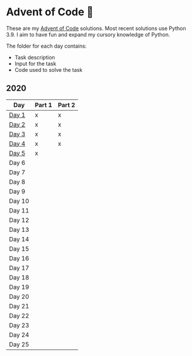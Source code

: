 # Advent of Code 🎄

These are my <a href="https://adventofcode.com/">Advent of Code</a> solutions. Most recent solutions use Python 3.9. I aim to have fun and expand my cursory knowledge of Python.

The folder for each day contains:

<ul>
    <li>Task description</li>
    <li>Input for the task</li>
    <li>Code used to solve the task</li>
</ul>

## 2020

<table>
<thead>
<tr>
<th>Day</th>
<th>Part 1</th>
<th>Part 2</th>
</tr>
</thead>
<tbody>
<tr>
<td><a href="2020/1">Day 1</a></td>
<td>x</td>
<td>x</td>
</tr>
<tr>
<td><a href="2020/2">Day 2</a></td>
<td>x</td>
<td>x</td>
</tr>
<tr>
<td><a href="2020/3">Day 3</a></td>
<td>x</td>
<td>x</td>
</tr>
<tr>
<td><a href="2020/4">Day 4</a></td>
<td>x</td>
<td>x</td>
</tr>
<tr>
<td><a href="2020/5">Day 5</a></td>
<td>x</td>
<td></td>
</tr>
<tr>
<td>Day 6</td>
<td></td>
<td></td>
</tr>
<tr>
<td>Day 7</td>
<td></td>
<td></td>
</tr>
<tr>
<td>Day 8</td>
<td></td>
<td></td>
</tr>
<tr>
<td>Day 9</td>
<td></td>
<td></td>
</tr>
<tr>
<td>Day 10</td>
<td></td>
<td></td>
</tr>
<tr>
<td>Day 11</td>
<td></td>
<td></td>
</tr>
<tr>
<td>Day 12</td>
<td></td>
<td></td>
</tr>
<tr>
<td>Day 13</td>
<td></td>
<td></td>
</tr>
<tr>
<td>Day 14</td>
<td></td>
<td></td>
</tr>
<tr>
<td>Day 15</td>
<td></td>
<td></td>
</tr>
<tr>
<td>Day 16</td>
<td></td>
<td></td>
</tr>
<tr>
<td>Day 17</td>
<td></td>
<td></td>
</tr>
<tr>
<td>Day 18</td>
<td></td>
<td></td>
</tr>
<tr>
<td>Day 19</td>
<td></td>
<td></td>
</tr>
<tr>
<td>Day 20</td>
<td></td>
<td></td>
</tr>
<tr>
<td>Day 21</td>
<td></td>
<td></td>
</tr>
<tr>
<td>Day 22</td>
<td></td>
<td></td>
</tr>
<tr>
<td>Day 23</td>
<td></td>
<td></td>
</tr>
<tr>
<td>Day 24</td>
<td></td>
<td></td>
</tr>
<tr>
<td>Day 25</td>
<td></td>
<td></td>
</tr>
</tbody>
</table>
